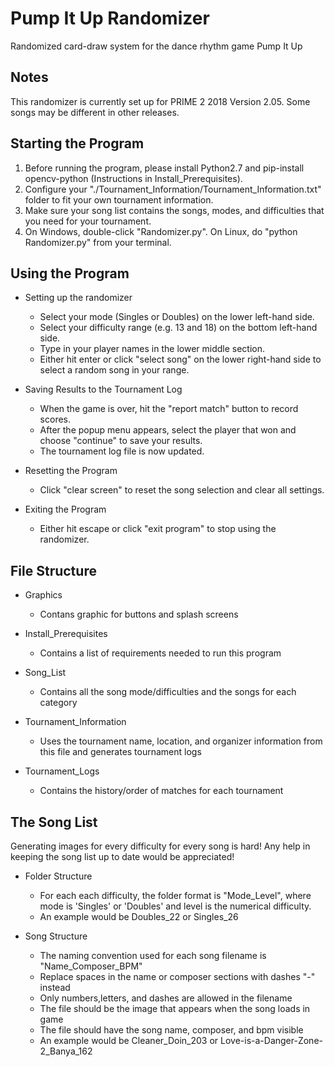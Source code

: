 # Pump It Up Randomizer
Randomized card-draw system for the dance rhythm game Pump It Up

## Notes
This randomizer is currently set up for PRIME 2 2018 Version 2.05.  Some songs may be different in other releases.


## Starting the Program
 1. Before running the program, please install Python2.7 and pip-install opencv-python (Instructions in Install_Prerequisites).
 2. Configure your "./Tournament_Information/Tournament_Information.txt" folder to fit your own tournament information.
 3. Make sure your song list contains the songs, modes, and difficulties that you need for your tournament.
 4. On Windows, double-click "Randomizer.py".  On Linux, do "python Randomizer.py" from your terminal.
 
## Using the Program
 - Setting up the randomizer
   - Select your mode (Singles or Doubles) on the lower left-hand side.
   - Select your difficulty range (e.g. 13 and 18) on the bottom left-hand side.
   - Type in your player names in the lower middle section.
   - Either hit enter or click "select song" on the lower right-hand side to select a random song in your range.
 
 - Saving Results to the Tournament Log
   - When the game is over, hit the "report match" button to record scores.
   - After the popup menu appears, select the player that won and choose "continue" to save your results.
   - The tournament log file is now updated.
   
 - Resetting the Program
   - Click "clear screen" to reset the song selection and clear all settings.
   
 - Exiting the Program
   - Either hit escape or click "exit program" to stop using the randomizer.
   
## File Structure
 - Graphics
   - Contans graphic for buttons and splash screens
   
 - Install_Prerequisites
   - Contains a list of requirements needed to run this program
   
 - Song_List
   - Contains all the song mode/difficulties and the songs for each category
   
 - Tournament_Information
   - Uses the tournament name, location, and organizer information from this file and generates tournament logs
   
 - Tournament_Logs
   - Contains the history/order of matches for each tournament

## The Song List

Generating images for every difficulty for every song is hard!  Any help in keeping the song list up to date would be appreciated!

- Folder Structure
  - For each each difficulty, the folder format is "Mode_Level", where mode is 'Singles' or 'Doubles' and level is the numerical difficulty.
  - An example would be Doubles_22 or Singles_26
  
- Song Structure
  - The naming convention used for each song filename is "Name_Composer_BPM"
  - Replace spaces in the name or composer sections with dashes "-" instead
  - Only numbers,letters, and dashes are allowed in the filename
  - The file should be the image that appears when the song loads in game
  - The file should have the song name, composer, and bpm visible
  - An example would be Cleaner_Doin_203 or Love-is-a-Danger-Zone-2_Banya_162
